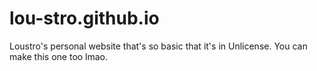 # lou-stro.github.io
Loustro's personal website that's so basic that it's in Unlicense. You can make this one too lmao.
